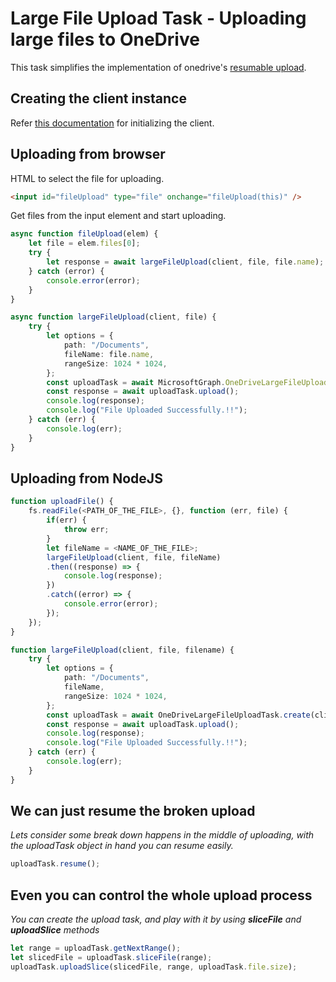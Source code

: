 # Large File Upload Task - Uploading large files to OneDrive

This task simplifies the implementation of onedrive's [resumable upload](https://developer.microsoft.com/en-us/graph/docs/api-reference/v1.0/api/driveitem_createuploadsession).

## Creating the client instance

Refer [this documentation](../CreatingClientInstance.md) for initializing the client.

## Uploading from browser

HTML to select the file for uploading.

```HTML
<input id="fileUpload" type="file" onchange="fileUpload(this)" />
```

Get files from the input element and start uploading.

```typescript
async function fileUpload(elem) {
	let file = elem.files[0];
	try {
		let response = await largeFileUpload(client, file, file.name);
	} catch (error) {
		console.error(error);
	}
}

async function largeFileUpload(client, file) {
	try {
		let options = {
			path: "/Documents",
			fileName: file.name,
			rangeSize: 1024 * 1024,
		};
		const uploadTask = await MicrosoftGraph.OneDriveLargeFileUploadTask.create(client, file, options);
		const response = await uploadTask.upload();
		console.log(response);
		console.log("File Uploaded Successfully.!!");
	} catch (err) {
		console.log(err);
	}
}
```

## Uploading from NodeJS

```typescript
function uploadFile() {
    fs.readFile(<PATH_OF_THE_FILE>, {}, function (err, file) {
        if(err) {
            throw err;
        }
        let fileName = <NAME_OF_THE_FILE>;
        largeFileUpload(client, file, fileName)
        .then((response) => {
            console.log(response);
        })
        .catch((error) => {
            console.error(error);
        });
    });
}

function largeFileUpload(client, file, filename) {
	try {
		let options = {
			path: "/Documents",
			fileName,
			rangeSize: 1024 * 1024,
		};
		const uploadTask = await OneDriveLargeFileUploadTask.create(client, file, options);
		const response = await uploadTask.upload();
		console.log(response);
		console.log("File Uploaded Successfully.!!");
	} catch (err) {
		console.log(err);
	}
}
```

## We can just resume the broken upload

_Lets consider some break down happens in the middle of uploading, with the uploadTask object in hand you can resume easily._

```typescript
uploadTask.resume();
```

## Even you can control the whole upload process

_You can create the upload task, and play with it by using **sliceFile** and **uploadSlice** methods_

```typescript
let range = uploadTask.getNextRange();
let slicedFile = uploadTask.sliceFile(range);
uploadTask.uploadSlice(slicedFile, range, uploadTask.file.size);
```
